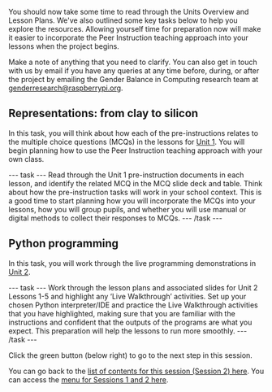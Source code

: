 You should now take some time to read through the Units Overview and Lesson Plans. We've also outlined some key tasks below to help you explore the resources. Allowing yourself time for preparation now will make it easier to incorporate the Peer Instruction teaching approach into your lessons when the project begins.

Make a note of anything that you need to clarify. You can also get in touch with us by email if you have any queries at any time before, during, or after the project by emailing the Gender Balance in Computing research team at [genderresearch@raspberrypi.org](mailto:genderresearch@raspberrypi.org).


## Representations: from clay to silicon

In this task, you will think about how each of the pre-instructions relates to the multiple choice questions (MCQs) in the lessons for [Unit 1](https://drive.google.com/drive/folders/1XyqSAn1a81-3HLFTbNwy6rcGMxiZJi-S). You will begin planning how to use the Peer Instruction teaching approach with your own class.

--- task --- 
Read through the Unit 1 pre-instruction documents in each lesson, and identify the related MCQ in the MCQ slide deck and table. Think about how the pre-instruction tasks will work in your school context. This is a good time to start planning how you will incorporate the MCQs into your lessons, how you will group pupils, and whether you will use manual or digital methods to collect their responses to MCQs. 
--- /task ---

## Python programming

In this task, you will work through the live programming demonstrations in [Unit 2](https://drive.google.com/drive/folders/1d4p10V7mD8agupDCoPWTqqh2OJivUhaW).

--- task --- 
Work through the lesson plans and associated slides for Unit 2 Lessons 1-5 and highlight any ‘Live Walkthrough’ activities. Set up your chosen Python interpreter/IDE and practice the Live Walkthrough activities that you have highlighted, making sure that you are familiar with the instructions and confident that the outputs of the programs are what you expect. This preparation will help the lessons to run more smoothly.
--- /task ---

Click the green button (below right) to go to the next step in this session.

You can go back to the [list of contents for this session (Session 2) here](https://projects.raspberrypi.org/en/projects/gbic-peer-instruction-2).
You can access the [menu for Sessions 1 and 2 here](https://projects.raspberrypi.org/en/pathways/gbic-peer-instruction-training).
